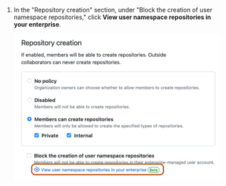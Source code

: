 1. In the "Repository creation" section, under "Block the creation of user namespace repositories," click **View user namespace repositories in your enterprise**.

   ![Screenshot of the "Repository creation" section of the "Repository policies" page. A link, labeled with an eye icon and "View user namespace repositories in your enterprise," is outlined in orange.](/assets/images/help/business-accounts/view-user-namespace-repos.png)